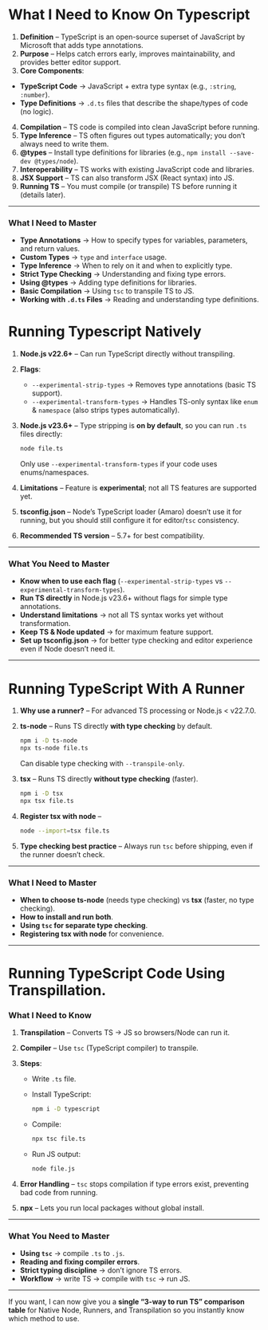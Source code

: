 # What I Need to Know On Typescript


1. **Definition** – TypeScript is an open-source superset of JavaScript by Microsoft that adds type annotations.
2. **Purpose** – Helps catch errors early, improves maintainability, and provides better editor support.
3. **Core Components**:


  * **TypeScript Code** → JavaScript + extra type syntax (e.g., `:string`, `:number`).
  * **Type Definitions** → `.d.ts` files that describe the shape/types of code (no logic).
4. **Compilation** – TS code is compiled into clean JavaScript before running.
5. **Type Inference** – TS often figures out types automatically; you don’t always need to write them.
6. **@types** – Install type definitions for libraries (e.g., `npm install --save-dev @types/node`).
7. **Interoperability** – TS works with existing JavaScript code and libraries.
8. **JSX Support** – TS can also transform JSX (React syntax) into JS.
9. **Running TS** – You must compile (or transpile) TS before running it (details later).




---


### **What I Need to Master**


* **Type Annotations** → How to specify types for variables, parameters, and return values.
* **Custom Types** → `type` and `interface` usage.
* **Type Inference** → When to rely on it and when to explicitly type.
* **Strict Type Checking** → Understanding and fixing type errors.
* **Using @types** → Adding type definitions for libraries.
* **Basic Compilation** → Using `tsc` to transpile TS to JS.
* **Working with `.d.ts` Files** → Reading and understanding type definitions.



# Running Typescript Natively

1. **Node.js v22.6+** – Can run TypeScript directly without transpiling.
2. **Flags**:

   * `--experimental-strip-types` → Removes type annotations (basic TS support).
   * `--experimental-transform-types` → Handles TS-only syntax like `enum` & `namespace` (also strips types automatically).
3. **Node.js v23.6+** – Type stripping is **on by default**, so you can run `.ts` files directly:

   ```bash
   node file.ts
   ```

   Only use `--experimental-transform-types` if your code uses enums/namespaces.
4. **Limitations** – Feature is **experimental**; not all TS features are supported yet.
5. **tsconfig.json** – Node’s TypeScript loader (Amaro) doesn’t use it for running, but you should still configure it for editor/`tsc` consistency.
6. **Recommended TS version** – 5.7+ for best compatibility.

---

### **What You Need to Master**

* **Know when to use each flag** (`--experimental-strip-types` vs `--experimental-transform-types`).
* **Run TS directly** in Node.js v23.6+ without flags for simple type annotations.
* **Understand limitations** → not all TS syntax works yet without transformation.
* **Keep TS & Node updated** → for maximum feature support.
* **Set up tsconfig.json** → for better type checking and editor experience even if Node doesn’t need it.

---


# Running TypeScript With A Runner

1. **Why use a runner?** – For advanced TS processing or Node.js < v22.7.0.
2. **ts-node** – Runs TS directly **with type checking** by default.

   ```bash
   npm i -D ts-node  
   npx ts-node file.ts
   ```

   Can disable type checking with `--transpile-only`.
3. **tsx** – Runs TS directly **without type checking** (faster).

   ```bash
   npm i -D tsx  
   npx tsx file.ts
   ```
4. **Register tsx with node** –

   ```bash
   node --import=tsx file.ts
   ```
5. **Type checking best practice** – Always run `tsc` before shipping, even if the runner doesn’t check.

---

### **What I Need to Master**

* **When to choose ts-node** (needs type checking) vs **tsx** (faster, no type checking).
* **How to install and run both**.
* **Using `tsc` for separate type checking**.
* **Registering tsx with node** for convenience.

---


# Running TypeScript Code Using Transpillation.


### **What I Need to Know**

1. **Transpilation** – Converts TS → JS so browsers/Node can run it.
2. **Compiler** – Use `tsc` (TypeScript compiler) to transpile.
3. **Steps**:

   * Write `.ts` file.
   * Install TypeScript:

     ```bash
     npm i -D typescript
     ```
   * Compile:

     ```bash
     npx tsc file.ts
     ```
   * Run JS output:

     ```bash
     node file.js
     ```
4. **Error Handling** – `tsc` stops compilation if type errors exist, preventing bad code from running.
5. **npx** – Lets you run local packages without global install.

---

### **What You Need to Master**

* **Using `tsc`** → compile `.ts` to `.js`.
* **Reading and fixing compiler errors**.
* **Strict typing discipline** → don’t ignore TS errors.
* **Workflow** → write TS → compile with `tsc` → run JS.

---

If you want, I can now give you a **single “3-way to run TS” comparison table** for Native Node, Runners, and Transpilation so you instantly know which method to use.
